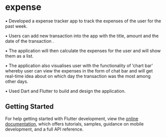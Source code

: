 # expense

• Developed a expense tracker app to track the expenses of the user for the past week.

• Users can add new transaction into the app with the title, amount and the date of the transaction .

• The application will then calculate the expenses for the user and will show them as a list.

• The application also visualises user with the functionality of ’chart bar’ whereby user can view the expenses in the form of chat bar and will get real-time idea about on which day the transaction was the most among other days.

• Used Dart and Flutter to build and design the application.

## Getting Started

<!-- This project is a starting point for a Flutter application.

A few resources to get you started if this is your first Flutter project:

- [Lab: Write your first Flutter app](https://docs.flutter.dev/get-started/codelab)
- [Cookbook: Useful Flutter samples](https://docs.flutter.dev/cookbook) -->

For help getting started with Flutter development, view the
[online documentation](https://docs.flutter.dev/), which offers tutorials,
samples, guidance on mobile development, and a full API reference.
